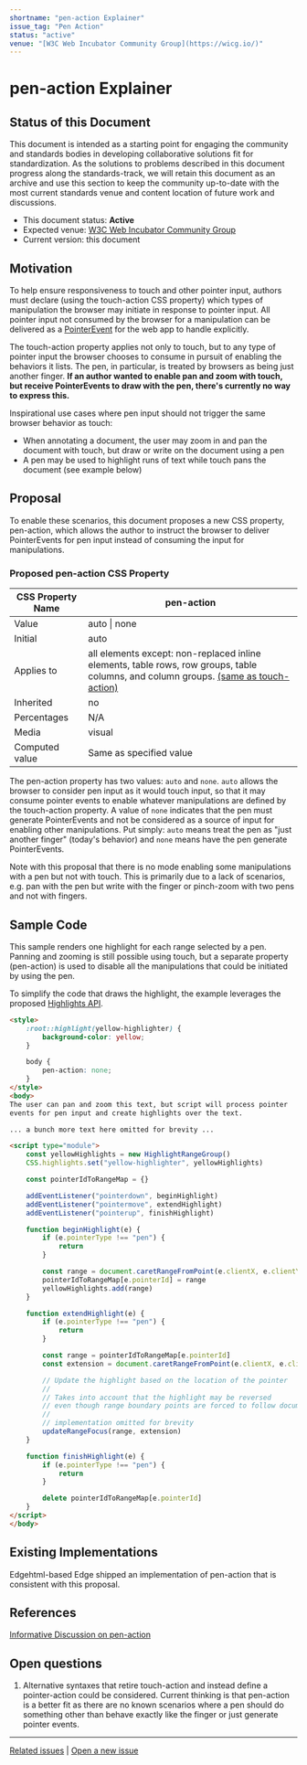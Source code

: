 ```yaml
---
shortname: "pen-action Explainer"
issue_tag: "Pen Action"
status: "active"
venue: "[W3C Web Incubator Community Group](https://wicg.io/)"
---
```


# pen-action Explainer

## Status of this Document
This document is intended as a starting point for engaging the community and standards bodies in developing collaborative solutions fit for standardization. As the solutions to problems described in this document progress along the standards-track, we will retain this document as an archive and use this section to keep the community up-to-date with the most current standards venue and content location of future work and discussions.
* This document status: **Active**
* Expected venue: [W3C Web Incubator Community Group](https://wicg.io/) 
* Current version: this document

## Motivation
To help ensure responsiveness to touch and other pointer input, authors must declare (using the touch-action CSS property) which types of manipulation the browser may initiate in response to pointer input.  All pointer input not consumed by the browser for a manipulation can be delivered as a [PointerEvent](https://www.w3.org/TR/pointerevents2/) for the web app to handle explicitly.

The touch-action property applies not only to touch, but to any type of pointer input the browser chooses to consume in pursuit of enabling the behaviors it lists.  The pen, in particular, is treated by browsers as being just another finger.  **If an author wanted to enable pan and zoom with touch, but receive PointerEvents to draw with the pen, there's currently no way to express this.**

Inspirational use cases where pen input should not trigger the same browser behavior as touch:
 * When annotating a document, the user may zoom in and pan the document with touch, but draw or write on the document using a pen
 * A pen may be used to highlight runs of text while touch pans the document (see example below)

## Proposal
To enable these scenarios, this document proposes a new CSS property, pen-action, which allows the author to instruct the browser to deliver PointerEvents for pen input instead of consuming the input for manipulations.

### Proposed pen-action CSS Property
| CSS Property Name | pen-action
|--                 |--
| Value | auto \| none
| Initial | auto
| Applies to | all elements except: non-replaced inline elements, table rows, row groups, table columns, and column groups. [(same as touch-action)](https://www.w3.org/TR/pointerevents2/#the-touch-action-css-property)
| Inherited | no
| Percentages | N/A
| Media | visual
| Computed value | Same as specified value

The pen-action property has two values: `auto` and `none`. `auto` allows the browser to consider pen input as it would touch input, so that it may consume pointer events to enable whatever manipulations are defined by the touch-action property.  A value of `none` indicates that the pen must generate PointerEvents and not be considered as a source of input for enabling other manipulations.  Put simply: `auto` means treat the pen as "just another finger" (today's behavior) and `none` means have the pen generate PointerEvents.

Note with this proposal that there is no mode enabling some manipulations with a pen but not with touch.  This is primarily due to a lack of scenarios, e.g. pan with the pen but write with the finger or pinch-zoom with two pens and not with fingers.

## Sample Code
This sample renders one highlight for each range selected by a pen.  Panning and zooming is still possible using touch, but a separate property (pen-action) is used to disable all the manipulations that could be initiated by using the pen.

To simplify the code that draws the highlight, the example leverages the proposed [Highlights API](https://github.com/MicrosoftEdge/MSEdgeExplainers/blob/main/highlight/explainer.md).
```html
<style>
    :root::highlight(yellow-highlighter) {
        background-color: yellow;
    }

    body {
        pen-action: none;
    }
</style>
<body>
The user can pan and zoom this text, but script will process pointer
events for pen input and create highlights over the text.

... a bunch more text here omitted for brevity ...

<script type="module">
    const yellowHighlights = new HighlightRangeGroup()
    CSS.highlights.set("yellow-highlighter", yellowHighlights)

    const pointerIdToRangeMap = {}

    addEventListener("pointerdown", beginHighlight)
    addEventListener("pointermove", extendHighlight)
    addEventListener("pointerup", finishHighlight)

    function beginHighlight(e) {
        if (e.pointerType !== "pen") {
            return
        }

        const range = document.caretRangeFromPoint(e.clientX, e.clientY)
        pointerIdToRangeMap[e.pointerId] = range
        yellowHighlights.add(range)
    }

    function extendHighlight(e) {
        if (e.pointerType !== "pen") {
            return
        }

        const range = pointerIdToRangeMap[e.pointerId]
        const extension = document.caretRangeFromPoint(e.clientX, e.clientY)

        // Update the highlight based on the location of the pointer
        //
        // Takes into account that the highlight may be reversed
        // even though range boundary points are forced to follow document order
        //
        // implementation omitted for brevity
        updateRangeFocus(range, extension)
    }

    function finishHighlight(e) {
        if (e.pointerType !== "pen") {
            return
        }

        delete pointerIdToRangeMap[e.pointerId]
    }
</script>
</body>
```

## Existing Implementations
Edgehtml-based Edge shipped an implementation of pen-action that is consistent with this proposal.

## References
[Informative Discussion on pen-action](https://github.com/w3c/pointerevents/issues/203)

## Open questions
 1. Alternative syntaxes that retire touch-action and instead define a pointer-action could be considered.  Current thinking is that pen-action is a better fit as there are no known scenarios where a pen should do something other than behave exactly like the finger or just generate pointer events.

 ---
 [Related issues](https://github.com/MicrosoftEdge/MSEdgeExplainers/labels/Pen%20Action) | [Open a new issue](https://github.com/MicrosoftEdge/MSEdgeExplainers/issues/new?title=%5BPen%20Action%5D)
